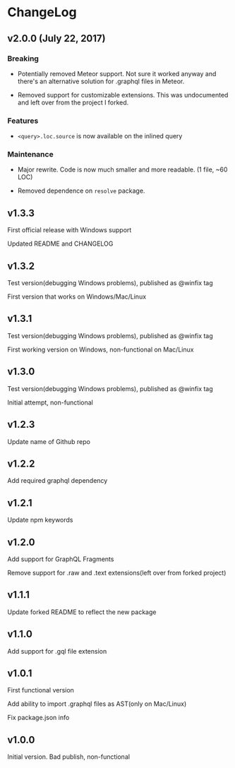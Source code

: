 # ChangeLog

## v2.0.0 (July 22, 2017)

### Breaking

* Potentially removed Meteor support. Not sure it worked anyway and there's
an alternative solution for .graphql files in Meteor.

* Removed support for customizable extensions. This was undocumented and left
over from the project I forked.

### Features

* `<query>.loc.source` is now available on the inlined query

### Maintenance

* Major rewrite. Code is now much smaller and more readable. (1 file, ~60 LOC)

* Removed dependence on `resolve` package.

## v1.3.3

First official release with Windows support

Updated README and CHANGELOG

## v1.3.2

Test version(debugging Windows problems), published as @winfix tag

First version that works on Windows/Mac/Linux

## v1.3.1

Test version(debugging Windows problems), published as @winfix tag

First working version on Windows, non-functional on Mac/Linux

## v1.3.0

Test version(debugging Windows problems), published as @winfix tag

Initial attempt, non-functional

## v1.2.3

Update name of Github repo

## v1.2.2

Add required graphql dependency

## v1.2.1

Update npm keywords

## v1.2.0

Add support for GraphQL Fragments

Remove support for .raw and .text extensions(left over from forked project)

## v1.1.1

Update forked README to reflect the new package

## v1.1.0

Add support for .gql file extension

## v1.0.1

First functional version

Add ability to import .graphql files as AST(only on Mac/Linux)

Fix package.json info

## v1.0.0

Initial version. Bad publish, non-functional
